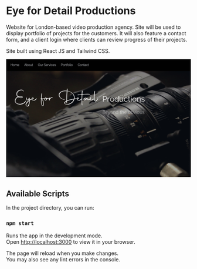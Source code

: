 
# Eye for Detail Productions

Website for London-based video production agency. Site will be used to display portfolio of projects for the customers. It will also feature a contact form, and a client login where clients can review progress of their projects.

Site built using React JS and Tailwind CSS.

![App Screenshot](eyefordetail.png)

## Available Scripts

In the project directory, you can run:

### `npm start`

Runs the app in the development mode.\
Open [http://localhost:3000](http://localhost:3000) to view it in your browser.

The page will reload when you make changes.\
You may also see any lint errors in the console.

